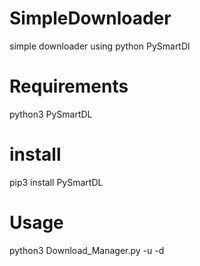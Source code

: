 # SimpleDownloader
simple downloader using python PySmartDl

# Requirements
  python3
  PySmartDL
  
# install
  pip3 install PySmartDL
  
# Usage
  python3 Download_Manager.py -u <url> -d <location>
